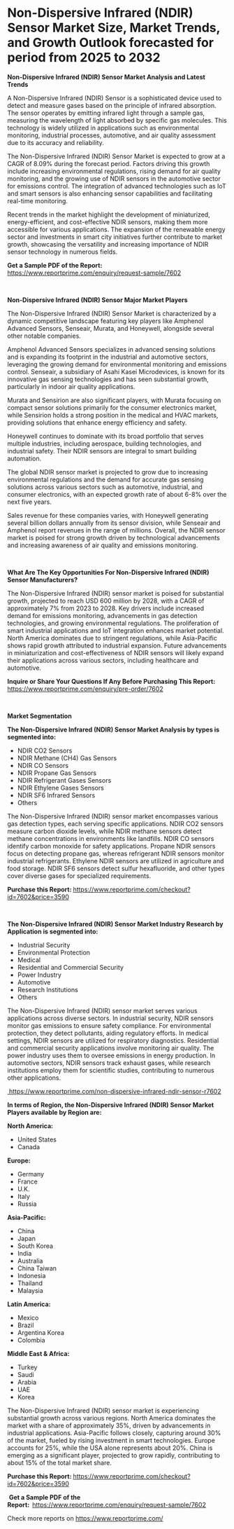 <p><h1>Non-Dispersive Infrared (NDIR) Sensor Market Size, Market Trends, and Growth Outlook forecasted for period from 2025 to 2032</h1></p><p><strong>Non-Dispersive Infrared (NDIR) Sensor Market Analysis and Latest Trends</strong></p>
<p><p>A Non-Dispersive Infrared (NDIR) Sensor is a sophisticated device used to detect and measure gases based on the principle of infrared absorption. The sensor operates by emitting infrared light through a sample gas, measuring the wavelength of light absorbed by specific gas molecules. This technology is widely utilized in applications such as environmental monitoring, industrial processes, automotive, and air quality assessment due to its accuracy and reliability.</p><p>The Non-Dispersive Infrared (NDIR) Sensor Market is expected to grow at a CAGR of 8.09% during the forecast period. Factors driving this growth include increasing environmental regulations, rising demand for air quality monitoring, and the growing use of NDIR sensors in the automotive sector for emissions control. The integration of advanced technologies such as IoT and smart sensors is also enhancing sensor capabilities and facilitating real-time monitoring.</p><p>Recent trends in the market highlight the development of miniaturized, energy-efficient, and cost-effective NDIR sensors, making them more accessible for various applications. The expansion of the renewable energy sector and investments in smart city initiatives further contribute to market growth, showcasing the versatility and increasing importance of NDIR sensor technology in numerous fields.</p></p>
<p><strong>Get a Sample PDF of the Report:&nbsp;</strong> <a href="https://www.reportprime.com/enquiry/request-sample/7602?utm_campaign=3578&utm_medium=2&utm_source=Github&utm_content=ia&utm_term=19032025&utm_id=non-dispersive-infrared-ndir-sensor">https://www.reportprime.com/enquiry/request-sample/7602</a></p>
<p>&nbsp;</p>
<p><strong>Non-Dispersive Infrared (NDIR) Sensor Major Market Players</strong></p>
<p><p>The Non-Dispersive Infrared (NDIR) Sensor Market is characterized by a dynamic competitive landscape featuring key players like Amphenol Advanced Sensors, Senseair, Murata, and Honeywell, alongside several other notable companies. </p><p>Amphenol Advanced Sensors specializes in advanced sensing solutions and is expanding its footprint in the industrial and automotive sectors, leveraging the growing demand for environmental monitoring and emissions control. Senseair, a subsidiary of Asahi Kasei Microdevices, is known for its innovative gas sensing technologies and has seen substantial growth, particularly in indoor air quality applications.</p><p>Murata and Sensirion are also significant players, with Murata focusing on compact sensor solutions primarily for the consumer electronics market, while Sensirion holds a strong position in the medical and HVAC markets, providing solutions that enhance energy efficiency and safety. </p><p>Honeywell continues to dominate with its broad portfolio that serves multiple industries, including aerospace, building technologies, and industrial safety. Their NDIR sensors are integral to smart building automation.</p><p>The global NDIR sensor market is projected to grow due to increasing environmental regulations and the demand for accurate gas sensing solutions across various sectors such as automotive, industrial, and consumer electronics, with an expected growth rate of about 6-8% over the next five years. </p><p>Sales revenue for these companies varies, with Honeywell generating several billion dollars annually from its sensor division, while Senseair and Amphenol report revenues in the range of millions. Overall, the NDIR sensor market is poised for strong growth driven by technological advancements and increasing awareness of air quality and emissions monitoring.</p></p>
<p>&nbsp;</p>
<p><strong>What Are The Key Opportunities For Non-Dispersive Infrared (NDIR) Sensor Manufacturers?</strong></p>
<p><p>The Non-Dispersive Infrared (NDIR) sensor market is poised for substantial growth, projected to reach USD 600 million by 2028, with a CAGR of approximately 7% from 2023 to 2028. Key drivers include increased demand for emissions monitoring, advancements in gas detection technologies, and growing environmental regulations. The proliferation of smart industrial applications and IoT integration enhances market potential. North America dominates due to stringent regulations, while Asia-Pacific shows rapid growth attributed to industrial expansion. Future advancements in miniaturization and cost-effectiveness of NDIR sensors will likely expand their applications across various sectors, including healthcare and automotive.</p></p>
<p><strong>Inquire or Share Your Questions If Any Before Purchasing This Report:</strong> <a href="https://www.reportprime.com/enquiry/pre-order/7602?utm_campaign=3578&utm_medium=2&utm_source=Github&utm_content=ia&utm_term=19032025&utm_id=non-dispersive-infrared-ndir-sensor">https://www.reportprime.com/enquiry/pre-order/7602</a></p>
<p>&nbsp;</p>
<p><strong>Market Segmentation</strong></p>
<p><strong>The Non-Dispersive Infrared (NDIR) Sensor Market Analysis by types is segmented into:</strong></p>
<p><ul><li>NDIR CO2 Sensors</li><li>NDIR Methane (CH4) Gas Sensors</li><li>NDIR CO Sensors</li><li>NDIR Propane Gas Sensors</li><li>NDIR Refrigerant Gases Sensors</li><li>NDIR Ethylene Gases Sensors</li><li>NDIR SF6 Infrared Sensors</li><li>Others</li></ul></p>
<p><p>The Non-Dispersive Infrared (NDIR) sensor market encompasses various gas detection types, each serving specific applications. NDIR CO2 sensors measure carbon dioxide levels, while NDIR methane sensors detect methane concentrations in environments like landfills. NDIR CO sensors identify carbon monoxide for safety applications. Propane NDIR sensors focus on detecting propane gas, whereas refrigerant NDIR sensors monitor industrial refrigerants. Ethylene NDIR sensors are utilized in agriculture and food storage. NDIR SF6 sensors detect sulfur hexafluoride, and other types cover diverse gases for specialized requirements.</p></p>
<p><strong>Purchase this Report:&nbsp;</strong><a href="https://www.reportprime.com/checkout?id=7602&price=3590&utm_campaign=3578&utm_medium=2&utm_source=Github&utm_content=ia&utm_term=19032025&utm_id=non-dispersive-infrared-ndir-sensor">https://www.reportprime.com/checkout?id=7602&price=3590</a></p>
<p>&nbsp;</p>
<p><strong>The Non-Dispersive Infrared (NDIR) Sensor Market Industry Research by Application is segmented into:</strong></p>
<p><ul><li>Industrial Security</li><li>Environmental Protection</li><li>Medical</li><li>Residential and Commercial Security</li><li>Power Industry</li><li>Automotive</li><li>Research Institutions</li><li>Others</li></ul></p>
<p><p>The Non-Dispersive Infrared (NDIR) sensor market serves various applications across diverse sectors. In industrial security, NDIR sensors monitor gas emissions to ensure safety compliance. For environmental protection, they detect pollutants, aiding regulatory efforts. In medical settings, NDIR sensors are utilized for respiratory diagnostics. Residential and commercial security applications involve monitoring air quality. The power industry uses them to oversee emissions in energy production. In automotive sectors, NDIR sensors track exhaust gases, while research institutions employ them for scientific studies, contributing to numerous other applications.</p></p>
<p><a href="https://www.reportprime.com/non-dispersive-infrared-ndir-sensor-r7602?utm_campaign=3578&utm_medium=2&utm_source=Github&utm_content=ia&utm_term=19032025&utm_id=non-dispersive-infrared-ndir-sensor">&nbsp;https://www.reportprime.com/non-dispersive-infrared-ndir-sensor-r7602</a></p>
<p><strong>In terms of Region, the Non-Dispersive Infrared (NDIR) Sensor Market Players available by Region are:</strong></p>
<p>
    <p> <strong> North America: </strong>
        <ul>
            <li>United States</li>
            <li>Canada</li>
        </ul>
        </p> 
    <p> <strong> Europe: </strong>
        <ul>
            <li>Germany</li>
            <li>France</li>
            <li>U.K.</li>
            <li>Italy</li>
            <li>Russia</li>
        </ul>
        </p> 
    <p> <strong> Asia-Pacific: </strong>
        <ul>
            <li>China</li>
            <li>Japan</li>
            <li>South Korea</li>
            <li>India</li>
            <li>Australia</li>
            <li>China Taiwan</li>
            <li>Indonesia</li>
            <li>Thailand</li>
            <li>Malaysia</li>
        </ul>
        </p> 
    <p> <strong> Latin America: </strong>
        <ul>
            <li>Mexico</li>
            <li>Brazil</li>
            <li>Argentina Korea</li>
            <li>Colombia</li>
        </ul>
        </p> 
    <p> <strong> Middle East & Africa: </strong>
        <ul>
            <li>Turkey</li>
            <li>Saudi</li>
            <li>Arabia</li>
            <li>UAE</li>
            <li>Korea</li>
        </ul>
    </p>
    </p>
<p><p>The Non-Dispersive Infrared (NDIR) sensor market is experiencing substantial growth across various regions. North America dominates the market with a share of approximately 35%, driven by advancements in industrial applications. Asia-Pacific follows closely, capturing around 30% of the market, fueled by rising investment in smart technologies. Europe accounts for 25%, while the USA alone represents about 20%. China is emerging as a significant player, projected to grow rapidly, contributing to about 15% of the total market share.</p></p>
<p><strong>Purchase this Report: </strong><a href="https://www.reportprime.com/checkout?id=7602&price=3590&utm_campaign=3578&utm_medium=2&utm_source=Github&utm_content=ia&utm_term=19032025&utm_id=non-dispersive-infrared-ndir-sensor">https://www.reportprime.com/checkout?id=7602&price=3590</a></p>
<p>&nbsp;<strong>Get a Sample PDF of the Report:&nbsp;&nbsp;</strong><a href="https://www.reportprime.com/enquiry/request-sample/7602?utm_campaign=3578&utm_medium=2&utm_source=Github&utm_content=ia&utm_term=19032025&utm_id=non-dispersive-infrared-ndir-sensor">https://www.reportprime.com/enquiry/request-sample/7602</a></p>
<p><strong></strong></p>
<p>Check more reports on <a href="https://www.reportprime.com/?utm_campaign=3578&utm_medium=2&utm_source=Github&utm_content=ia&utm_term=19032025&utm_id=non-dispersive-infrared-ndir-sensor">https://www.reportprime.com/</a></p>